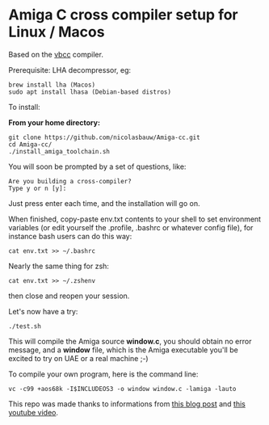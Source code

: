 # Amiga C cross compiler setup for Linux / Macos

Based on the [vbcc](http://www.compilers.de/vbcc.html) compiler.

Prerequisite:
LHA decompressor, eg:
```
brew install lha (Macos)
sudo apt install lhasa (Debian-based distros)
```

To install:

**From your home directory:**
```
git clone https://github.com/nicolasbauw/Amiga-cc.git
cd Amiga-cc/
./install_amiga_toolchain.sh
```

You will soon be prompted by a set of questions, like:
```
Are you building a cross-compiler?
Type y or n [y]:
```

Just press enter each time, and the installation will go on.

When finished, copy-paste env.txt contents to your shell to set environment variables (or edit yourself the .profile, .bashrc or whatever config file), for instance bash users can do this way:

```
cat env.txt >> ~/.bashrc
```

Nearly the same thing for zsh:
```
cat env.txt >> ~/.zshenv
```

then close and reopen your session.

Let's now have a try:
```
./test.sh
```

This will compile the Amiga source **window.c**, you should obtain no error message, and a **window** file, which is the Amiga executable you'll be excited to try on UAE or a real machine ;-)

To compile your own program, here is the command line:
```
vc -c99 +aos68k -I$INCLUDEOS3 -o window window.c -lamiga -lauto
```

This repo was made thanks to informations from [this blog post](https://blitterstudio.com/setting-up-an-amiga-cross-compiler/) and [this youtube video](https://www.youtube.com/watch?v=vFV0oEyY92I).

